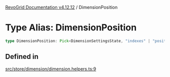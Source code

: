[RevoGrid Documentation v4.12.12](README.md) / DimensionPosition

# Type Alias: DimensionPosition

```ts
type DimensionPosition: Pick<DimensionSettingsState, "indexes" | "positionIndexes" | "originItemSize" | "positionIndexToItem">;
```

## Defined in

[src/store/dimension/dimension.helpers.ts:9](https://github.com/revolist/revogrid/blob/ecd92bead8bd3117a71a9fcab227f9b0f91c2edf/src/store/dimension/dimension.helpers.ts#L9)

